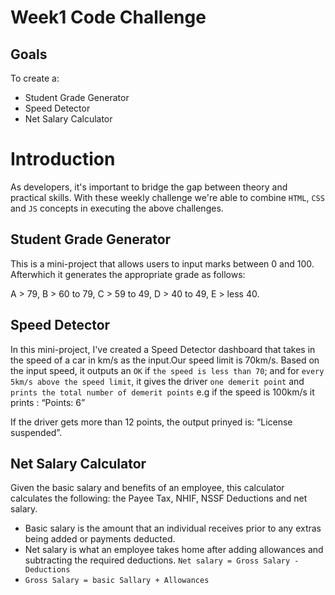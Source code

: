 # Week1 Code Challenge

## Goals

To create a:
- Student Grade Generator 
- Speed Detector
- Net Salary Calculator

# Introduction
As developers, it's important to bridge the gap between theory and practical skills. With these weekly challenge we're able to combine `HTML`, `CSS` and `JS` concepts in executing the above challenges.

## Student Grade Generator 
This is a mini-project that allows users to input marks between 0 and 100. Afterwhich it generates the appropriate grade as follows: 

A > 79, B > 60 to 79, C > 59 to 49, D > 40 to 49, E > less 40.


## Speed Detector

In this mini-project, I've created a Speed Detector dashboard that takes in the speed of a car in km/s as the input.Our speed limit is 70km/s. Based on the input speed, it outputs an `OK` if `the speed is less than 70`; and for `every 5km/s above the speed limit`, it gives the driver `one demerit point` and `prints the total number of demerit points` e.g if the speed is 100km/s it prints : “Points: 6”

If the driver gets more than 12 points, the output prinyed is: “License suspended”.


## Net Salary Calculator
Given the basic salary and benefits of an employee, this calculator calculates the following: the Payee Tax, NHIF, NSSF Deductions 
and net salary.

- Basic salary is the amount that an individual receives prior to any extras being added or payments deducted.
- Net salary is what an employee takes home after adding allowances and subtracting the required deductions.
    `Net salary = Gross Salary - Deductions `
-   `Gross Salary = basic Sallary + Allowances`






